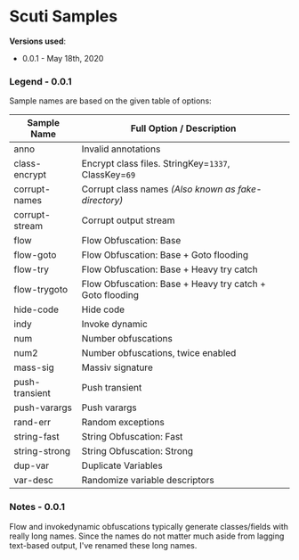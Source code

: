 # Scuti Samples

**Versions used**: 

* 0.0.1 - May 18th, 2020

### Legend - 0.0.1

Sample names are based on the given table of options:

| Sample Name | Full Option / Description |
| ------------| ------------|
| anno           | Invalid annotations   |
| class-encrypt  | Encrypt class files. StringKey=`1337`, ClassKey=`69`  |
| corrupt-names  | Corrupt class names _(Also known as fake-directory)_ |
| corrupt-stream | Corrupt output stream |
| flow           | Flow Obfuscation: Base   |
| flow-goto      | Flow Obfuscation: Base + Goto flooding   |
| flow-try       | Flow Obfuscation: Base + Heavy try catch   |
| flow-trygoto   | Flow Obfuscation: Base + Heavy try catch + Goto flooding   |
| hide-code      | Hide code   |
| indy           | Invoke dynamic   |
| num            | Number obfuscations  |
| num2           | Number obfuscations, twice enabled  |
| mass-sig       | Massiv signature |
| push-transient | Push transient  |
| push-varargs   | Push varargs  |
| rand-err       | Random exceptions |
| string-fast    | String Obfuscation: Fast   |
| string-strong  | String Obfuscation: Strong   |
| dup-var        | Duplicate Variables |
| var-desc       | Randomize variable descriptors  |

### Notes - 0.0.1

Flow and invokedynamic obfuscations typically generate classes/fields with really long names.
Since the names do not matter much aside from lagging text-based output, I've renamed these long names.
